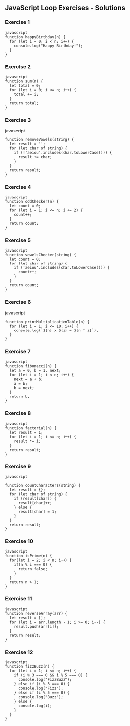 ## JavaScript Loop Exercises - Solutions

### Exercise 1
```
javascript
function happyBirthday(n) {
  for (let i = 0; i < n; i++) {
    console.log("Happy Birthday!");
  }
}
```

### Exercise 2

```
javascript
function sum(n) {
  let total = 0;
  for (let i = 0; i <= n; i++) {
    total += i;
  }
  return total;
}
```

### Exercise 3
javascript
```
function removeVowels(string) {
  let result = '';
  for (let char of string) {
    if (!'aeiou'.includes(char.toLowerCase())) {
      result += char;
    }
  }
  return result;
}
```
### Exercise 4
```
javascript
function oddChecker(n) {
  let count = 0;
  for (let i = 1; i <= n; i += 2) {
    count++;
  }
  return count;
}
```

### Exercise 5
```
javascript
function vowelsChecker(string) {
  let count = 0;
  for (let char of string) {
    if ('aeiou'.includes(char.toLowerCase())) {
      count++;
    }
  }
  return count;
}
```
### Exercise 6
javascript
```
function printMultiplicationTable(n) {
  for (let i = 1; i <= 10; i++) {
    console.log(`${n} x ${i} = ${n * i}`);
  }
}
```

### Exercise 7
```
javascript
function fibonacci(n) {
  let a = 0, b = 1, next;
  for (let i = 1; i < n; i++) {
    next = a + b;
    a = b;
    b = next;
  }
  return b;
}
```

### Exercise 8

```
javascript
function factorial(n) {
  let result = 1;
  for (let i = 1; i <= n; i++) {
    result *= i;
  }
  return result;
}
```


### Exercise 9

```
javascript

function countCharacters(string) {
  let result = {};
  for (let char of string) {
    if (result[char]) {
      result[char]++;
    } else {
      result[char] = 1;
    }
  }
  return result;
}
```
### Exercise 10
```
javascript
function isPrime(n) {
  for(let i = 2; i < n; i++) {
    if(n % i === 0) {
      return false;
    }
  }
  return n > 1;
}
```
### Exercise 11
```
javascript
function reverseArray(arr) {
  let result = [];
  for (let i = arr.length - 1; i >= 0; i--) {
    result.push(arr[i]);
  }
  return result;
}
```
### Exercise 12
```
javascript
function fizzBuzz(n) {
  for (let i = 1; i <= n; i++) {
    if (i % 3 === 0 && i % 5 === 0) {
      console.log("FizzBuzz");
    } else if (i % 3 === 0) {
      console.log("Fizz");
    } else if (i % 5 === 0) {
      console.log("Buzz");
    } else {
      console.log(i);
    }
  }
}
```
